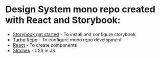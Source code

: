# Design System mono repo created with React and Storybook:

- [Storybook get started](https://storybook.js.org/docs/react/get-started/install/) - To install and configure storybook
- [Turbo Repo](https://turbo.build/repo/docs) - To configure mono repo development
- [React](https://react.dev/learn) - To create components
- [Stitches](https://stitches.dev) - CSS in JS
